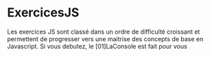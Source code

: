 # ExercicesJS

Les exercices JS sont classé dans un ordre de difficulté croissant et permettent de progresser vers une maitrise des concepts de base en Javascript.
Si vous debutez, le [01]LaConsole est fait pour vous
